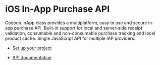 iOS In-App Purchase API
========================

Cocoon.InApp class provides a multiplatform, easy to use and secure in-app purchase API. Built-in support for local and server-side receipt validation, consumable and non-consumable purchase tracking and local product cache. Single JavaScript API for multiple IAP providers.

* [Set up your project](https://github.com/ludei/atomic-plugins-inapps#javascript-api)

* [API documentation](http://ludei.github.io/cocoon-common/dist/doc/js/Cocoon.InApp.html) 